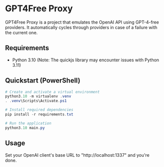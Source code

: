 # GPT4Free Proxy

GPT4Free Proxy is a project that emulates the OpenAI API using GPT-4-free providers. It automatically cycles through providers in case of a failure with the current one.

## Requirements
- Python 3.10 (Note: The quickjs library may encounter issues with Python 3.11)

## Quickstart (PowerShell)
```powershell
# Create and activate a virtual environment
python3.10 -m virtualenv .venv
. .venv\Scripts\Activate.ps1

# Install required dependencies
pip install -r requirements.txt

# Run the application
python3.10 main.py
```

## Usage
Set your OpenAI client's base URL to "http://localhost:1337" and you're done.
